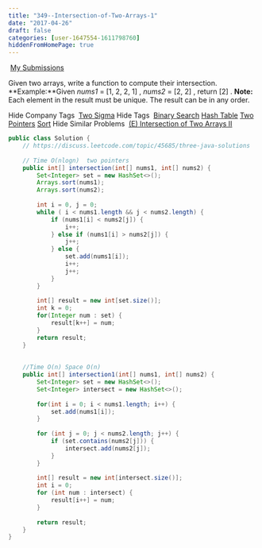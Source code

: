 ```yaml
---
title: "349--Intersection-of-Two-Arrays-1"
date: "2017-04-26"
draft: false
categories: [user-1647554-1611798760]
hiddenFromHomePage: true
---
```

 [My Submissions](https://leetcode.com/problems/intersection-of-two-arrays/submissions/)

Given two arrays, write a function to compute their intersection.
**Example:**Given *nums1* = [1, 2, 2, 1]
, *nums2* = [2, 2]
, return [2]
.
**Note:**
Each element in the result must be unique.
The result can be in any order.

Hide Company Tags
 [Two Sigma](https://leetcode.com/company/two-sigma/)
Hide Tags
 [Binary Search](https://leetcode.com/tag/binary-search/) [Hash Table](https://leetcode.com/tag/hash-table/) [Two Pointers](https://leetcode.com/tag/two-pointers/) [Sort](https://leetcode.com/tag/sort/)
Hide Similar Problems
 [(E) Intersection of Two Arrays II](https://leetcode.com/problems/intersection-of-two-arrays-ii/)

```java
public class Solution {
    // https://discuss.leetcode.com/topic/45685/three-java-solutions
    
    // Time O(nlogn)  two pointers
    public int[] intersection(int[] nums1, int[] nums2) {
        Set<Integer> set = new HashSet<>();
        Arrays.sort(nums1);
        Arrays.sort(nums2);
        
        int i = 0, j = 0;
        while ( i < nums1.length && j < nums2.length) {
            if (nums1[i] < nums2[j]) {
                i++;
            } else if (nums1[i] > nums2[j]) {
                j++;
            } else {
                set.add(nums1[i]);
                i++;
                j++;
            }
        }
        
        int[] result = new int[set.size()];
        int k = 0;
        for(Integer num : set) {
            result[k++] = num;
        }
        return result;
    }
    
    
    //Time O(n) Space O(n)
    public int[] intersection1(int[] nums1, int[] nums2) {
        Set<Integer> set = new HashSet<>();
        Set<Integer> intersect = new HashSet<>();
        
        for(int i = 0; i < nums1.length; i++) {
            set.add(nums1[i]);  
        }
        
        for (int j = 0; j < nums2.length; j++) {
            if (set.contains(nums2[j])) {
                intersect.add(nums2[j]);
            }
        }
        
        int[] result = new int[intersect.size()];
        int i = 0;
        for (int num : intersect) {
            result[i++] = num;
        }
        
        return result;
    }
}
```

